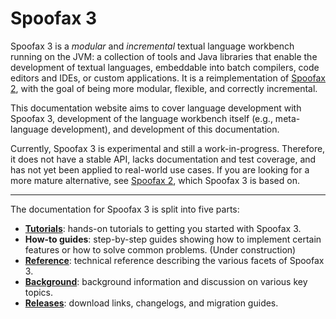 # Spoofax 3

Spoofax 3 is a _modular_ and _incremental_ textual language workbench running on the JVM: a collection of tools and Java libraries that enable the development of textual languages, embeddable into batch compilers, code editors and IDEs, or custom applications.
It is a reimplementation of [Spoofax 2](http://spoofax.org), with the goal of being more modular, flexible, and correctly incremental.

This documentation website aims to cover language development with Spoofax 3, development of the language workbench itself (e.g., meta-language development), and development of this documentation.

Currently, Spoofax 3 is experimental and still a work-in-progress.
Therefore, it does not have a stable API, lacks documentation and test coverage, and has not yet been applied to real-world use cases.
If you are looking for a more mature alternative, see [Spoofax 2](http://spoofax.org), which Spoofax 3 is based on.

<hr>

The documentation for Spoofax 3 is split into five parts:

* **[Tutorials](tutorial/installing_lwb.md)**: hands-on tutorials to getting you started with Spoofax 3.
* **How-to guides**: step-by-step guides showing how to implement certain features or how to solve common problems. (Under construction)
* **[Reference](reference/anatomy_language_implementation.md)**: technical reference describing the various facets of Spoofax 3.
* **[Background](background/documentation.md)**: background information and discussion on various key topics.
* **[Releases](release/download.md)**: download links, changelogs, and migration guides.

